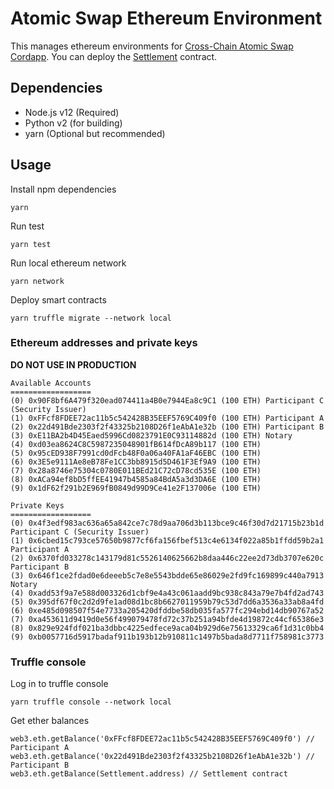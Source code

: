 # Atomic Swap Ethereum Environment
This manages ethereum environments for [Cross-Chain Atomic Swap Cordapp](../cross-chain-atomic-swap-cordapp).
You can deploy the [Settlement](contracts/Settlement.sol) contract.

## Dependencies
- Node.js v12 (Required)
- Python v2 (for building)
- yarn (Optional but recommended)

## Usage
Install npm dependencies
```
yarn
```

Run test
```
yarn test
```

Run local ethereum network
```
yarn network
```

Deploy smart contracts
```
yarn truffle migrate --network local
```

### Ethereum addresses and private keys
**DO NOT USE IN PRODUCTION**

```
Available Accounts
==================
(0) 0x90F8bf6A479f320ead074411a4B0e7944Ea8c9C1 (100 ETH) Participant C (Security Issuer)
(1) 0xFFcf8FDEE72ac11b5c542428B35EEF5769C409f0 (100 ETH) Participant A
(2) 0x22d491Bde2303f2f43325b2108D26f1eAbA1e32b (100 ETH) Participant B
(3) 0xE11BA2b4D45Eaed5996Cd0823791E0C93114882d (100 ETH) Notary
(4) 0xd03ea8624C8C5987235048901fB614fDcA89b117 (100 ETH)
(5) 0x95cED938F7991cd0dFcb48F0a06a40FA1aF46EBC (100 ETH)
(6) 0x3E5e9111Ae8eB78Fe1CC3bb8915d5D461F3Ef9A9 (100 ETH)
(7) 0x28a8746e75304c0780E011BEd21C72cD78cd535E (100 ETH)
(8) 0xACa94ef8bD5ffEE41947b4585a84BdA5a3d3DA6E (100 ETH)
(9) 0x1dF62f291b2E969fB0849d99D9Ce41e2F137006e (100 ETH)

Private Keys
==================
(0) 0x4f3edf983ac636a65a842ce7c78d9aa706d3b113bce9c46f30d7d21715b23b1d Participant C (Security Issuer)
(1) 0x6cbed15c793ce57650b9877cf6fa156fbef513c4e6134f022a85b1ffdd59b2a1 Participant A
(2) 0x6370fd033278c143179d81c5526140625662b8daa446c22ee2d73db3707e620c Participant B
(3) 0x646f1ce2fdad0e6deeeb5c7e8e5543bdde65e86029e2fd9fc169899c440a7913 Notary
(4) 0xadd53f9a7e588d003326d1cbf9e4a43c061aadd9bc938c843a79e7b4fd2ad743
(5) 0x395df67f0c2d2d9fe1ad08d1bc8b6627011959b79c53d7dd6a3536a33ab8a4fd
(6) 0xe485d098507f54e7733a205420dfddbe58db035fa577fc294ebd14db90767a52
(7) 0xa453611d9419d0e56f499079478fd72c37b251a94bfde4d19872c44cf65386e3
(8) 0x829e924fdf021ba3dbbc4225edfece9aca04b929d6e75613329ca6f1d31c0bb4
(9) 0xb0057716d5917badaf911b193b12b910811c1497b5bada8d7711f758981c3773
```

### Truffle console
Log in to truffle console
```
yarn truffle console --network local
```

Get ether balances
```
web3.eth.getBalance('0xFFcf8FDEE72ac11b5c542428B35EEF5769C409f0') // Participant A
web3.eth.getBalance('0x22d491Bde2303f2f43325b2108D26f1eAbA1e32b') // Participant B
web3.eth.getBalance(Settlement.address) // Settlement contract
```

